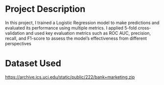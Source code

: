 # Project Description
In this project, I trained a Logistic Regression model to make predictions and evaluated its performance using multiple metrics. I applied 5-fold cross-validation and used key evaluation metrics such as ROC AUC, precision, recall, and F1-score to assess the model’s effectiveness from different perspectives

# Dataset Used
https://archive.ics.uci.edu/static/public/222/bank+marketing.zip
